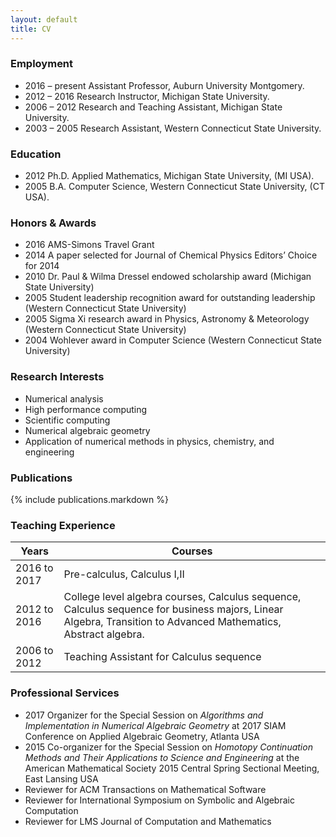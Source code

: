 ```yaml
---
layout: default
title: CV
---
```


### Employment

- 2016 – present Assistant Professor, Auburn University Montgomery.
- 2012 – 2016 Research Instructor, Michigan State University.
- 2006 – 2012 Research and Teaching Assistant, Michigan State University.
- 2003 – 2005 Research Assistant, Western Connecticut State University.

### Education

- 2012 Ph.D. Applied Mathematics, Michigan State University, (MI USA).
- 2005 B.A. Computer Science, Western Connecticut State University, (CT USA).

### Honors & Awards

- 2016 AMS-Simons Travel Grant
- 2014 A paper selected for Journal of Chemical Physics Editors’ Choice for 2014
- 2010 Dr. Paul & Wilma Dressel endowed scholarship award
  (Michigan State University)
- 2005 Student leadership recognition award for outstanding leadership
  (Western Connecticut State University)
- 2005 Sigma Xi research award in Physics, Astronomy & Meteorology
  (Western Connecticut State University)
- 2004 Wohlever award in Computer Science
  (Western Connecticut State University)

### Research Interests

- Numerical analysis
- High performance computing
- Scientific computing
- Numerical algebraic geometry
- Application of numerical methods in physics, chemistry, and engineering

### Publications

{% include publications.markdown %}

### Teaching Experience

| Years | Courses |
|-----------|-------------------------------------|
| 2016 to 2017    | Pre-calculus, Calculus I,II |
| 2012 to 2016 | College level algebra courses, Calculus sequence, Calculus sequence for business majors, Linear Algebra, Transition to Advanced Mathematics, Abstract algebra. |
| 2006 to 2012 | Teaching Assistant for Calculus sequence |

### Professional Services
- 2017 Organizer for the Special Session on
  _Algorithms and Implementation in Numerical Algebraic Geometry_
  at 2017 SIAM Conference on Applied Algebraic Geometry, Atlanta USA
- 2015 Co-organizer for the Special Session on
  _Homotopy Continuation Methods and Their Applications to Science and Engineering_
  at the American Mathematical Society 2015 Central Spring Sectional Meeting,
  East Lansing USA
- Reviewer for ACM Transactions on Mathematical Software
- Reviewer for International Symposium on Symbolic and Algebraic Computation
- Reviewer for LMS Journal of Computation and Mathematics
